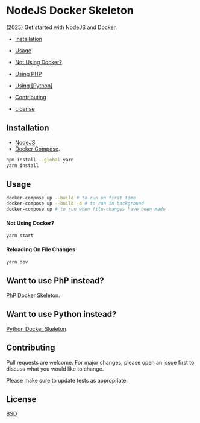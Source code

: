 # NodeJS Docker Skeleton

(2025) Get started with NodeJS and Docker.

* [Installation](#installation)

* [Usage](#usage)

* [Not Using Docker?](#not-using-docker)

* [Using PHP](#using-php)

* [Using [Python]](#using-python)

* [Contributing](#contributing)

* [License](#license)

## Installation

* [NodeJS](https://nodejs.org/en/)
* [Docker Compose](https://docs.docker.com/compose/install/).

```bash
npm install --global yarn
yarn install
```

## Usage

```bash
docker-compose up --build # to run on first time
docker-compose up --build -d # to run in background
docker-compose up # to run when file-changes have been made
```

<a name="not-using-docker"></a>
#### Not Using Docker?

```bash
yarn start
```

#### Reloading On File Changes

```bash
yarn dev
```

<a name="using-php"></a>
## Want to use PhP instead? 
[PhP Docker Skeleton](https://github.com/kkamara/php-docker-skeleton).

<a name="using-python"></a>
## Want to use Python instead? 
[Python Docker Skeleton](https://github.com/kkamara/python-docker-skeleton).

## Contributing
Pull requests are welcome. For major changes, please open an issue first to discuss what you would like to change.

Please make sure to update tests as appropriate.

## License
[BSD](https://opensource.org/licenses/BSD-3-Clause)
